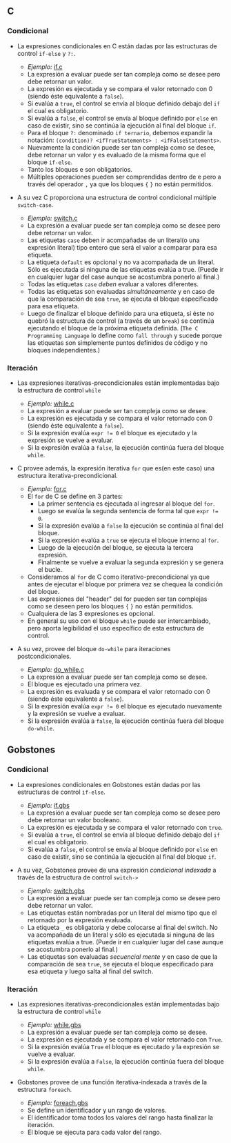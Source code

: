 ## C

### Condicional

* La expresiones condicionales en C están dadas por las estructuras de control `if-else` y `?:`.
	* _Ejemplo:_ [if.c](02_ejemplos/if.c)
	* La expresión a evaluar puede ser tan compleja como se desee pero debe retornar un valor.
	* La expresión es ejecutada y se compara el valor retornado con 0 (siendo éste equivalente a `false`).
	* Si evalúa a `true`, el control se envía al bloque definido debajo del `if` el cual es obligatorio.
	* Si evalúa a `false`, el control se envía al bloque definido por `else` en caso de existir, sino se continúa la ejecución al final del bloque `if`.
	* Para el bloque `?:` denominado `if ternario`, debemos expandir la notación: `(condition)? <ifTrueStatements> : <ifFalseStatements>`.
	* Nuevamente la condición puede ser tan compleja como se desee, debe retornar un valor y es evaluado de la misma forma que el bloque `if-else`.
	* Tanto los bloques <ifTrueStatements> e <ifFalseStatements> son obligatorios.
	* Múltiples operaciones pueden ser comprendidas dentro de <ifTrueStatements> e <ifFalseStatements> pero a través del operador `,` ya que los bloques `{` `}` no están permitidos.

* A su vez C proporciona una estructura de control condicional múltiple `switch-case`.
	* _Ejemplo:_ [switch.c](02_ejemplos/switch.c)
	* La expresión a evaluar puede ser tan compleja como se desee pero debe retornar un valor.
	* Las etiquetas `case` deben ir acompañadas de un literal(o una expresión literal) tipo entero que será el valor a comparar para esa etiqueta.
	* La etiqueta `default` es opcional y no va acompañada de un literal. Sólo es ejecutada si ninguna de las etiquetas evalúa a true. (Puede ir en cualquier lugar del case aunque se acostumbra ponerlo al final.)
	* Todas las etiquetas `case` _deben_ evaluar a valores diferentes.
	* Todas las etiquetas son evaluadas _simultáneamente_ y en caso de que la comparación de sea `true`, se ejecuta el bloque especificado para esa etiqueta.
	* Luego de finalizar el bloque definido para una etiqueta, si éste no quebró la estructura de control (a través de un `break`) se continúa ejecutando el bloque de la próxima etiqueta definida. (`The C Programming Language` lo define como `fall through` y sucede porque las etiquetas son simplemente puntos definidos de código y no bloques independientes.)

### Iteración

* Las expresiones iterativas-precondicionales están implementadas bajo la estructura de control `while`
	* _Ejemplo:_ [while.c](02_ejemplos/while.c)
	* La expresión a evaluar puede ser tan compleja como se desee.
	* La expresión es ejecutada y se compara el valor retornado con 0 (siendo éste equivalente a `false`).
	* Si la expresión evalúa `expr != 0` el bloque es ejecutado y la expresión se vuelve a evaluar.
	* Si la expresión evalúa a `false`, la ejecución continúa fuera del bloque `while`.

* C provee además, la expresión iterativa `for` que es(en este caso) una estructura iterativa-precondicional.
	* _Ejemplo:_ [for.c](02_ejemplos/for.c)
	* El `for` de C se define en 3 partes:
		* La primer sentencia es ejecutada al ingresar al bloque del `for`.
		* Luego se evalúa la segunda sentencia de forma tal que `expr != 0`.
		* Si la expresión evalúa a `false` la ejecución se continúa al final del bloque.
		* Si la expresión evalúa a `true` se ejecuta el bloque interno al `for`.
		* Luego de la ejecución del bloque, se ejecuta la tercera expresión.
		* Finalmente se vuelve a evaluar la segunda expresión y se genera el bucle.
	* Consideramos al `for` de C como iterativo-precondicional ya que antes de ejecutar el bloque por primera vez se chequea la condición del bloque.
	* Las expresiones del "header" del for pueden ser tan complejas como se deseen pero los bloques `{` `}` no están permitidos.
	* Cualquiera de las 3 expresiones es opcional.
	* En general su uso con el bloque `while` puede ser intercambiado, pero aporta legibilidad el uso específico de esta estructura de control.

* A su vez, provee del bloque `do-while` para iteraciones postcondicionales.
	* _Ejemplo:_ [do_while.c](02_ejemplos/do_while.c)
	* La expresión a evaluar puede ser tan compleja como se desee.
	* El bloque es ejecutado una primera vez.
	* La expresión es evaluada y se compara el valor retornado con 0 (siendo éste equivalente a `false`).
	* Si la expresión evalúa `expr != 0` el bloque es ejecutado nuevamente y la expresión se vuelve a evaluar.
	* Si la expresión evalúa a `false`, la ejecución continúa fuera del bloque `do-while`.

## Gobstones

### Condicional

* La expresiones condicionales en Gobstones están dadas por las estructuras de control `if-else`.
	* _Ejemplo:_ [if.gbs](02_ejemplos/if.gbs)
	* La expresión a evaluar puede ser tan compleja como se desee pero debe retornar un valor booleano.
	* La expresión es ejecutada y se compara el valor retornado con `true`.
	* Si evalúa a `true`, el control se envía al bloque definido debajo del `if` el cual es obligatorio.
	* Si evalúa a `false`, el control se envía al bloque definido por `else` en caso de existir, sino se continúa la ejecución al final del bloque `if`.

* A su vez, Gobstones provee de una expresión _condicional indexada_ a través de la estructura de control `switch->`
	* _Ejemplo:_ [switch.gbs](02_ejemplos/switch.gbs)
	* La expresión a evaluar puede ser tan compleja como se desee pero debe retornar un valor.
	* Las etiquetas están nombradas por un literal del mismo tipo que el retornado por la expresión evaluada.
	* La etiqueta `_` es obligatoria y debe colocarse al final del switch. No va acompañada de un literal y sólo es ejecutada si ninguna de las etiquetas evalúa a true. (Puede ir en cualquier lugar del case aunque se acostumbra ponerlo al final.)
	* Las etiquetas son evaluadas _secuencial mente_ y en caso de que la comparación de sea `true`, se ejecuta el bloque especificado para esa etiqueta y luego salta al final del switch.

### Iteración

* Las expresiones iterativas-precondicionales están implementadas bajo la estructura de control `while`
	* _Ejemplo:_ [while.gbs](02_ejemplos/while.gbs)
	* La expresión a evaluar puede ser tan compleja como se desee.
	* La expresión es ejecutada y se compara el valor retornado con `True`.
	* Si la expresión evalúa `True` el bloque es ejecutado y la expresión se vuelve a evaluar.
	* Si la expresión evalúa a `False`, la ejecución continúa fuera del bloque `while`.

* Gobstones provee de una función iterativa-indexada a través de la estructura `foreach`.
	* _Ejemplo:_ [foreach.gbs](02_ejemplos/foreach.gbs)
	* Se define un identificador y un rango de valores.
	* El identificador toma todos los valores del rango hasta finalizar la iteración.
	* El bloque se ejecuta para cada valor del rango.
